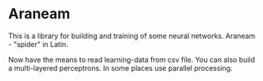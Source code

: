 Araneam
=============

This is a library for building and training of some neural networks.
Araneam - "spider" in Latin.

Now have the means to read learning-data from csv file. 
You can also build a multi-layered perceptrons.
In some places use parallel processing.
